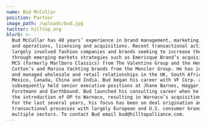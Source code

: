 ```yaml
---
name: Bud McCullar
position: Partner
image_path: /uploads/bud.jpg
twitter: hilltop_org
blurb: >-
  Bud McCullar has 40 years’ experience in brand management, marketing, sales
  and operations, licensing and acquisitions. Recent transactional activity has
  largely involved fashion companies and brands seeking to increase their value
  through emerging markets strategies such as Emerisque Brand’s acquisition of
  MCS (formerly Marlboro Classics) from The Valentino Group and the Henry
  Cotton’s and Marina Yachting brands from the Moncler Group. He has initiated
  and managed wholesale and retail relationships in the UK, South Africa, Japan,
  Mexico, Canada, China and India. Bud began his career with VF Corp. and
  subsequently held senior executive positions at Jhane Barnes, Haggar,
  Forstmann and Earthbound. Bud launched his consulting career when he arranged
  the introduction of OP to Warnaco, resulting in Warnaco’s acquisition of OP.
  For the last several years, his focus has been on deal origination and
  transactional processes with largely European and U.S. consumer brands across
  multiple sectors. To contact Bud email bud@hilltopalliance.com.
---
```

